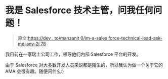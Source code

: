 # 我是 Salesforce 技术主管，问我任何问题！

> 原文:[https://dev . to/manzanit 0/im-a-sales force-technical-lead-ask-me-any-2i 78](https://dev.to/manzanit0/im-a-salesforce-technical-lead-ask-me-anything-2i78)

我目前在一家瑞士公司工作，领导他们内部 Salesforce 平台的开发。

由于 Salesforce 对大多数开发人员来说都是陌生的，所以我认为做一个关于它的 AMA 会很有趣。随便问什么:)